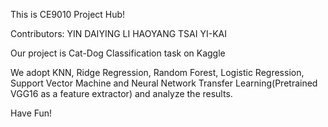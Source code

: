 This is CE9010 Project Hub!

Contributors: 
YIN DAIYING
LI HAOYANG
TSAI YI-KAI

Our project is Cat-Dog Classification task on Kaggle

We adopt KNN, Ridge Regression, Random Forest, Logistic Regression, Support Vector Machine and
Neural Network Transfer Learning(Pretrained VGG16 as a feature extractor) and analyze the results.

Have Fun!
